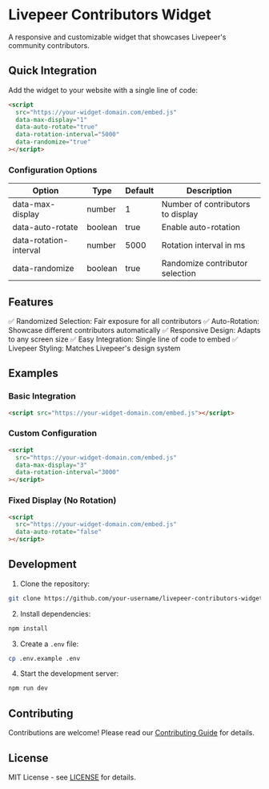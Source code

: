 # Livepeer Contributors Widget

A responsive and customizable widget that showcases Livepeer's community contributors.

## Quick Integration

Add the widget to your website with a single line of code:

```html
<script 
  src="https://your-widget-domain.com/embed.js"
  data-max-display="1"
  data-auto-rotate="true"
  data-rotation-interval="5000"
  data-randomize="true"
></script>
```

### Configuration Options

| Option | Type | Default | Description |
|--------|------|---------|-------------|
| data-max-display | number | 1 | Number of contributors to display |
| data-auto-rotate | boolean | true | Enable auto-rotation |
| data-rotation-interval | number | 5000 | Rotation interval in ms |
| data-randomize | boolean | true | Randomize contributor selection |

## Features

✅ Randomized Selection: Fair exposure for all contributors
✅ Auto-Rotation: Showcase different contributors automatically
✅ Responsive Design: Adapts to any screen size
✅ Easy Integration: Single line of code to embed
✅ Livepeer Styling: Matches Livepeer's design system

## Examples

### Basic Integration
```html
<script src="https://your-widget-domain.com/embed.js"></script>
```

### Custom Configuration
```html
<script 
  src="https://your-widget-domain.com/embed.js"
  data-max-display="3"
  data-rotation-interval="3000"
></script>
```

### Fixed Display (No Rotation)
```html
<script 
  src="https://your-widget-domain.com/embed.js"
  data-auto-rotate="false"
></script>
```

## Development

1. Clone the repository:
```bash
git clone https://github.com/your-username/livepeer-contributors-widget.git
```

2. Install dependencies:
```bash
npm install
```

3. Create a `.env` file:
```bash
cp .env.example .env
```

4. Start the development server:
```bash
npm run dev
```

## Contributing

Contributions are welcome! Please read our [Contributing Guide](CONTRIBUTING.md) for details.

## License

MIT License - see [LICENSE](LICENSE) for details.
